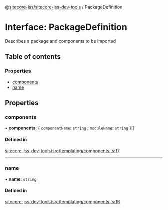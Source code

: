 [@sitecore-jss/sitecore-jss-dev-tools](../README.md) / PackageDefinition

# Interface: PackageDefinition

Describes a package and components to be imported

## Table of contents

### Properties

- [components](PackageDefinition.md#components)
- [name](PackageDefinition.md#name)

## Properties

### components

• **components**: \{ `componentName`: `string` ; `moduleName`: `string`  }[]

#### Defined in

[sitecore-jss-dev-tools/src/templating/components.ts:17](https://github.com/Sitecore/jss/blob/18b95f199/packages/sitecore-jss-dev-tools/src/templating/components.ts#L17)

___

### name

• **name**: `string`

#### Defined in

[sitecore-jss-dev-tools/src/templating/components.ts:16](https://github.com/Sitecore/jss/blob/18b95f199/packages/sitecore-jss-dev-tools/src/templating/components.ts#L16)

